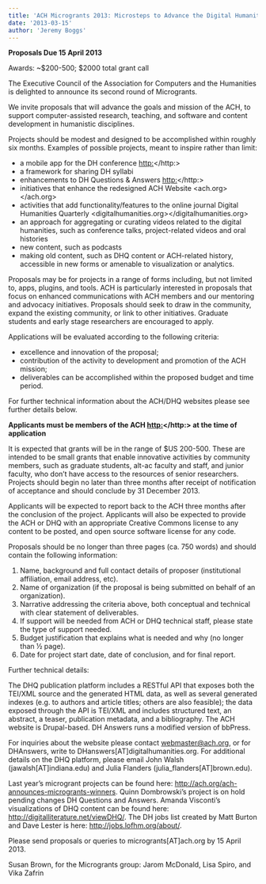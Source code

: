 ```yaml
---
title: 'ACH Microgrants 2013: Microsteps to Advance the Digital Humanities'
date: '2013-03-15'
author: 'Jeremy Boggs'
---
```

**Proposals Due 15 April 2013**

Awards: ~$200-500; $2000 total grant call

The Executive Council of the Association for Computers and the Humanities is delighted to announce its second round of Microgrants.

We invite proposals that will advance the goals and mission of the ACH, to support computer-assisted research, teaching, and software and content development in humanistic disciplines.  

Projects should be modest and designed to be accomplished within roughly six months. Examples of possible projects, meant to inspire rather than limit:

- a mobile app for the DH conference <http:></http:>
- a framework for sharing DH syllabi
- enhancements to DH Questions &amp; Answers <http:></http:>
- initiatives that enhance the redesigned ACH Website <ach.org></ach.org>
- activities that add functionality/features to the online journal Digital Humanities Quarterly <digitalhumanities.org></digitalhumanities.org>
- an approach for aggregating or curating videos related to the digital humanities, such as conference talks, project-related videos and oral histories
- new content, such as podcasts
- making old content, such as DHQ content or ACH-related history, accessible in new forms or amenable to visualization or analytics.

Proposals may be for projects in a range of forms including, but not limited to, apps, plugins, and tools. ACH is particularly interested in proposals that focus on enhanced communications with ACH members and our mentoring and advocacy initiatives. Proposals should seek to draw in the community, expand the existing community, or link to other initiatives. Graduate students and early stage researchers are encouraged to apply.

Applications will be evaluated according to the following criteria:

- excellence and innovation of the proposal;
- contribution of the activity to development and promotion of the ACH mission;
- deliverables can be accomplished within the proposed budget and time period.

For further technical information about the ACH/DHQ websites please see further details below.

**Applicants must be members of the ACH <http:></http:> at the time of application**

It is expected that grants will be in the range of $US 200-500. These are intended to be small grants that enable innovative activities by community members, such as graduate students, alt-ac faculty and staff, and junior faculty, who don’t have access to the resources of senior researchers. Projects should begin no later than three months after receipt of notification of acceptance and should conclude by 31 December 2013.

Applicants will be expected to report back to the ACH three months after the conclusion of the project. Applicants will also be expected to provide the ACH or DHQ with an appropriate Creative Commons license to any content to be posted, and open source software license for any code.

Proposals should be no longer than three pages (ca. 750 words) and should contain the following information:

1. Name, background and full contact details of proposer (institutional affiliation, email address, etc).
2. Name of organization (if the proposal is being submitted on behalf of an organization).
3. Narrative addressing the criteria above, both conceptual and technical with clear statement of deliverables.
4. If support will be needed from ACH or DHQ technical staff, please state the type of support needed.
5. Budget justification that explains what is needed and why (no longer than ½ page).
6. Date for project start date, date of conclusion, and for final report.

Further technical details:

The DHQ publication platform includes a RESTful API that exposes both the TEI/XML source and the generated HTML data, as well as several generated indexes (e.g. to authors and article titles; others are also feasible); the data exposed through the API is TEI/XML and includes structured text, an abstract, a teaser, publication metadata, and a bibliography. The ACH website is Drupal-based. DH Answers runs a modified version of bbPress.

For inquiries about the website please contact webmaster@ach.org, or for DHAnswers, write to DHanswers\[AT\]digitalhumanities.org. For additional details on the DHQ platform, please email John Walsh (jawalsh\[AT\]indiana.edu) and Julia Flanders (julia\_flanders\[AT\]brown.edu).

Last year’s microgrant projects can be found here: http://ach.org/ach-announces-microgrants-winners. Quinn Dombrowski’s project is on hold pending changes DH Questions and Answers. Amanda Visconti’s visualizations of DHQ content can be found here: http://digitalliterature.net/viewDHQ/. The DH jobs list created by Matt Burton and Dave Lester is here: http://jobs.lofhm.org/about/.

Please send proposals or queries to microgrants\[AT\]ach.org by 15 April 2013.

Susan Brown, for the Microgrants group: Jarom McDonald, Lisa Spiro, and Vika Zafrin